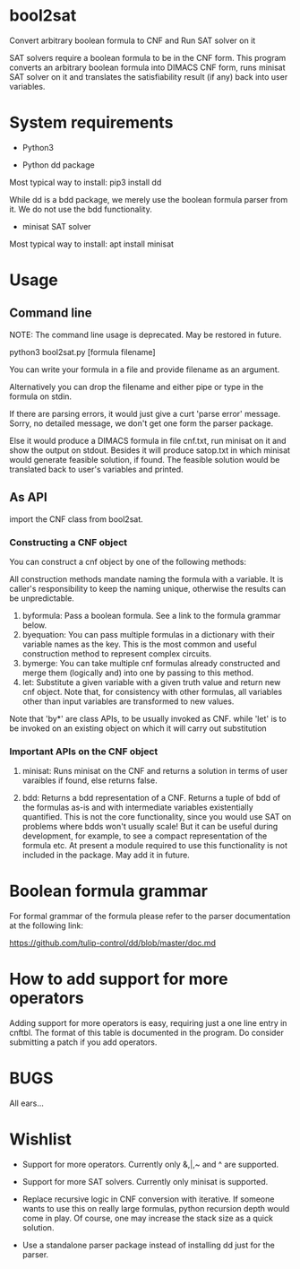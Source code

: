# bool2sat
Convert arbitrary boolean formula to CNF and Run SAT solver on it

SAT solvers require a boolean formula to be in the CNF form. This program converts an arbitrary boolean formula into DIMACS CNF form, runs minisat SAT solver on it and translates the satisfiability result (if any) back into user variables.

# System requirements

- Python3

- Python dd package

Most typical way to install: pip3 install dd

While dd is a bdd package, we merely use the boolean formula parser from it. We do not use the bdd functionality.

- minisat SAT solver

Most typical way to install: apt install minisat

# Usage

## Command line

NOTE: The command line usage is deprecated. May be restored in future.

python3 bool2sat.py [formula filename]

You can write your formula in a file and provide filename as an argument.

Alternatively you can drop the filename and either pipe or type in the formula on stdin.

If there are parsing errors, it would just give a curt 'parse error' message. Sorry, no detailed message, we don't get one form the parser package.

Else it would produce a DIMACS formula in file cnf.txt, run minisat on it and show the output on stdout. Besides it will produce satop.txt in which minisat would generate feasible solution, if found. The feasible solution would be translated back to user's variables and printed.


## As API

import the CNF class from bool2sat.

### Constructing a CNF object

You can construct a cnf object by one of the following methods:

All construction methods mandate naming the formula with a variable. It is caller's responsibility to keep the naming unique, otherwise the results can be unpredictable.

1. byformula: Pass a boolean formula. See a link to the formula grammar below.
2. byequation: You can pass multiple formulas in a dictionary with their variable names as the key. This is the most common and useful construction method to represent complex circuits.
3. bymerge: You can take multiple cnf formulas already constructed and merge them (logically and) into one by passing to this method.
4. let: Substitute a given variable with a given truth value and return new cnf object. Note that, for consistency with other formulas, all variables other than input variables are transformed to new values.

Note that 'by*' are class APIs, to be usually invoked as CNF.<api> while 'let' is to be invoked on an existing object on which it will carry out substitution

### Important APIs on the CNF object

1. minisat: Runs minisat on the CNF and returns a solution in terms of user varaibles if found, else returns false.

2. bdd: Returns a bdd representation of a CNF. Returns a tuple of bdd of the formulas as-is and with intermediate variables existentially quantified. This is not the core functionality, since you would use SAT on problems where bdds won't usually scale! But it can be useful during development, for example, to see a compact representation of the formula etc. At present a module required to use this functionality is not included in the package. May add it in future.


# Boolean formula grammar

For formal grammar of the formula please refer to the parser documentation at the following link:

https://github.com/tulip-control/dd/blob/master/doc.md

# How to add support for more operators

Adding support for more operators is easy, requiring just a one line entry in cnftbl. The format of this table is documented in the program. Do consider submitting a patch if you add operators.

# BUGS

All ears...

# Wishlist

- Support for more operators. Currently only &,|,~ and ^ are supported.

- Support for more SAT solvers. Currently only minisat is supported.

- Replace recursive logic in CNF conversion with iterative. If someone wants to use this on really large formulas, python recursion depth would come in play. Of course, one may increase the stack size as a quick solution.

- Use a standalone parser package instead of installing dd just for the parser.
